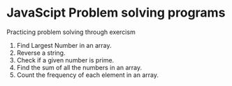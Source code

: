 # JavaScipt Problem solving programs

Practicing problem solving through exercism

1. Find Largest Number in an array.
2. Reverse a string.
3. Check if a given number is prime.
4. Find the sum of all the numbers in an array.
5. Count the frequency of each element in an array.


